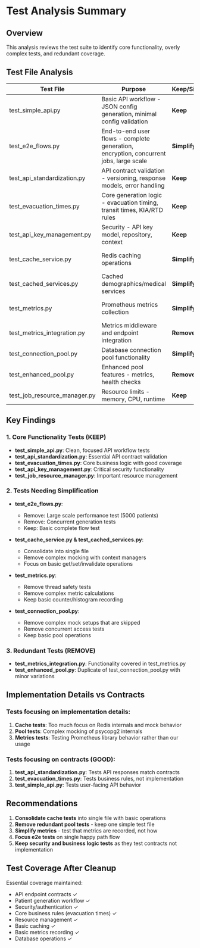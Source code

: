 # Test Analysis Summary

## Overview
This analysis reviews the test suite to identify core functionality, overly complex tests, and redundant coverage.

## Test File Analysis

| Test File | Purpose | Keep/Simplify/Remove | Reason |
|-----------|---------|---------------------|---------|
| test_simple_api.py | Basic API workflow - JSON config generation, minimal config validation | **Keep** | Core functionality, simple and focused |
| test_e2e_flows.py | End-to-end user flows - complete generation, encryption, concurrent jobs, large scale | **Simplify** | Remove performance tests, keep basic e2e flow |
| test_api_standardization.py | API contract validation - versioning, response models, error handling | **Keep** | Critical for API-first approach |
| test_evacuation_times.py | Core generation logic - evacuation timing, transit times, KIA/RTD rules | **Keep** | Core business logic, well structured |
| test_api_key_management.py | Security - API key model, repository, context | **Keep** | Essential security testing |
| test_cache_service.py | Redis caching operations | **Simplify** | Remove mock complexity, keep basic cache tests |
| test_cached_services.py | Cached demographics/medical services | **Simplify** | Consolidate with test_cache_service.py |
| test_metrics.py | Prometheus metrics collection | **Simplify** | Keep basic metric recording, remove complex tracking |
| test_metrics_integration.py | Metrics middleware and endpoint integration | **Remove** | Redundant with test_metrics.py |
| test_connection_pool.py | Database connection pool functionality | **Simplify** | Too many mocks, keep basic pool tests |
| test_enhanced_pool.py | Enhanced pool features - metrics, health checks | **Remove** | Redundant with test_connection_pool.py |
| test_job_resource_manager.py | Resource limits - memory, CPU, runtime | **Keep** | Important for production safety |

## Key Findings

### 1. Core Functionality Tests (KEEP)
- **test_simple_api.py**: Clean, focused API workflow tests
- **test_api_standardization.py**: Essential API contract validation
- **test_evacuation_times.py**: Core business logic with good coverage
- **test_api_key_management.py**: Critical security functionality
- **test_job_resource_manager.py**: Important resource management

### 2. Tests Needing Simplification
- **test_e2e_flows.py**: 
  - Remove: Large scale performance test (5000 patients)
  - Remove: Concurrent generation tests
  - Keep: Basic complete flow test
  
- **test_cache_service.py & test_cached_services.py**:
  - Consolidate into single file
  - Remove complex mocking with context managers
  - Focus on basic get/set/invalidate operations

- **test_metrics.py**:
  - Remove thread safety tests
  - Remove complex metric calculations
  - Keep basic counter/histogram recording

- **test_connection_pool.py**:
  - Remove complex mock setups that are skipped
  - Remove concurrent access tests
  - Keep basic pool operations

### 3. Redundant Tests (REMOVE)
- **test_metrics_integration.py**: Functionality covered in test_metrics.py
- **test_enhanced_pool.py**: Duplicate of test_connection_pool.py with minor variations

## Implementation Details vs Contracts

### Tests focusing on implementation details:
1. **Cache tests**: Too much focus on Redis internals and mock behavior
2. **Pool tests**: Complex mocking of psycopg2 internals
3. **Metrics tests**: Testing Prometheus library behavior rather than our usage

### Tests focusing on contracts (GOOD):
1. **test_api_standardization.py**: Tests API responses match contracts
2. **test_evacuation_times.py**: Tests business rules, not implementation
3. **test_simple_api.py**: Tests user-facing API behavior

## Recommendations

1. **Consolidate cache tests** into single file with basic operations
2. **Remove redundant pool tests** - keep one simple test file
3. **Simplify metrics** - test that metrics are recorded, not how
4. **Focus e2e tests** on single happy path flow
5. **Keep security and business logic tests** as they test contracts not implementation

## Test Coverage After Cleanup

Essential coverage maintained:
- API endpoint contracts ✓
- Patient generation workflow ✓
- Security/authentication ✓
- Core business rules (evacuation times) ✓
- Resource management ✓
- Basic caching ✓
- Basic metrics recording ✓
- Database operations ✓